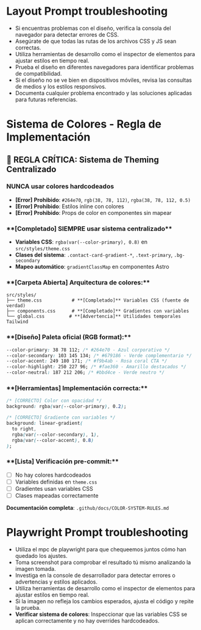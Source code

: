# Layout Prompt troubleshooting

- Si encuentras problemas con el diseño, verifica la consola del navegador para detectar errores de CSS.
- Asegúrate de que todas las rutas de los archivos CSS y JS sean correctas.
- Utiliza herramientas de desarrollo como el inspector de elementos para ajustar estilos en tiempo real.
- Prueba el diseño en diferentes navegadores para identificar problemas de compatibilidad.
- Si el diseño no se ve bien en dispositivos móviles, revisa las consultas de medios y los estilos responsivos.
- Documenta cualquier problema encontrado y las soluciones aplicadas para futuras referencias.

# Sistema de Colores - Regla de Implementación

## 🚨 **REGLA CRÍTICA: Sistema de Theming Centralizado**

### **NUNCA usar colores hardcodeados**

- **[Error]** **Prohibido**: `#264e70`, `rgb(38, 78, 112)`, `rgba(38, 78, 112, 0.5)`
- **[Error]** **Prohibido**: Estilos inline con colores
- **[Error]** **Prohibido**: Props de color en componentes sin mapear

### \***\*[Completado]** SIEMPRE usar sistema centralizado\*\*

- **Variables CSS**: `rgba(var(--color-primary), 0.8)` en `src/styles/theme.css`
- **Clases del sistema**: `.contact-card-gradient-*`, `.text-primary`, `.bg-secondary`
- **Mapeo automático**: `gradientClassMap` en componentes Astro

### \***\*[Carpeta Abierta]** Arquitectura de colores:\*\*

```
src/styles/
├── theme.css           # **[Completado]** Variables CSS (fuente de verdad)
├── components.css      # **[Completado]** Gradientes con variables
└── global.css         # **[Advertencia]** Utilidades temporales Tailwind
```

### \***\*[Diseño]** Paleta oficial (RGB format):\*\*

```css
--color-primary: 38 78 112; /* #264e70 - Azul corporativo */
--color-secondary: 103 145 134; /* #679186 - Verde complementario */
--color-accent: 249 180 171; /* #f9b4ab - Rosa coral CTA */
--color-highlight: 250 227 96; /* #fae360 - Amarillo destacados */
--color-neutral: 187 212 206; /* #bbd4ce - Verde neutro */
```

### \***\*[Herramientas]** Implementación correcta:\*\*

```css
/* [CORRECTO] Color con opacidad */
background: rgba(var(--color-primary), 0.2);

/* [CORRECTO] Gradiente con variables */
background: linear-gradient(
  to right,
  rgba(var(--color-secondary), 1),
  rgba(var(--color-accent), 0.8)
);
```

### \***\*[Lista]** Verificación pre-commit:\*\*

- [ ] No hay colores hardcodeados
- [ ] Variables definidas en `theme.css`
- [ ] Gradientes usan variables CSS
- [ ] Clases mapeadas correctamente

**Documentación completa**: `.github/docs/COLOR-SYSTEM-RULES.md`

# Playwright Prompt troubleshooting

- Utiliza el mpc de playwright para que chequeemos juntos cómo han quedado los ajustes.
- Toma screenshot para comprobar el resultado tú mismo analizando la imagen tomada.
- Investiga en la console de desarrollador para detectar errores o advertencias y estilos aplicados.
- Utiliza herramientas de desarrollo como el inspector de elementos para ajustar estilos en tiempo real.
- Si la imagen no refleja los cambios esperados, ajusta el código y repite la prueba.
- **Verificar sistema de colores**: Inspeccionar que las variables CSS se aplican correctamente y no hay overrides hardcodeados.
